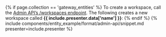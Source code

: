 {% if page.collection == 'gateway_entities' %}
  To create a workspace, call the [Admin API’s /workspaces endpoint](https://docs.konghq.com/gateway/api/admin-ee/latest/#/Workspaces/create-workspace).
  The following creates a new workspace called **{{ include.presenter.data['name'] }}**:
{% endif %}
{% include components/entity_example/format/admin-api/snippet.md presenter=include.presenter %}
